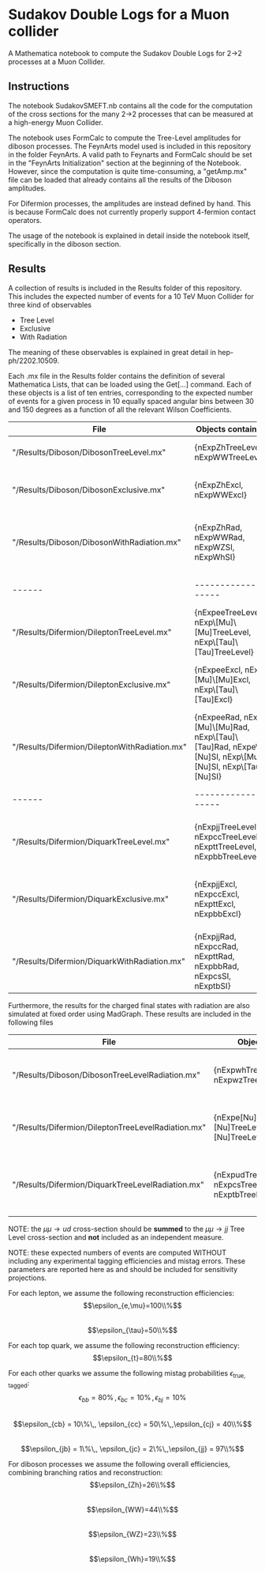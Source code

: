 # Sudakov Double Logs for a Muon collider

A Mathematica notebook to compute the Sudakov Double Logs for 2->2 processes at a Muon Collider.

## Instructions

The notebook SudakovSMEFT.nb contains all the code for the computation of the cross sections for the many 2->2 processes that can be measured at a high-energy Muon Collider.

The notebook uses FormCalc to compute the Tree-Level amplitudes for diboson processes. The FeynArts model used is included in this repository in the folder FeynArts.
A valid path to Feynarts and FormCalc should be set in the "FeynArts Initialization" section at the beginning of the Notebook.
However, since the computation is quite time-consuming, a "getAmp.mx" file can be loaded that already contains all the results of the Diboson amplitudes.

For Difermion processes, the amplitudes are instead defined by hand. This is because FormCalc does not currently properly support 4-fermion contact operators.

The usage of the notebook is explained in detail inside the notebook itself, specifically in the diboson section.

## Results

A collection of results is included in the Results folder of this repository. This includes the expected number of events for a 10 TeV Muon Collider for three kind of observables
- Tree Level
- Exclusive
- With Radiation

The meaning of these observables is explained in great detail in hep-ph/2202.10509.

Each .mx file in the Results folder contains the definition of several Mathematica Lists, that can be loaded using the Get[...] command.
Each of these objects is a list of ten entries, corresponding to the expected number of events for a given process in 10 equally spaced angular bins between 30 and 150 degrees as a function of all the relevant Wilson Coefficients.

| File | Objects contained | Explanations |
|------|-------------------|-------------------|
|"/Results/Diboson/DibosonTreeLevel.mx"| {nExpZhTreeLevel, nExpWWTreeLevel} | $\mu\mu\to Zh$ and $\mu\mu\to WW$ at Tree Level |
|"/Results/Diboson/DibosonExclusive.mx"| {nExpZhExcl, nExpWWExcl} | $\mu\mu\to Zh$ and $\mu\mu\to WW$ at Exclusive Level |
|"/Results/Diboson/DibosonWithRadiation.mx"| {nExpZhRad, nExpWWRad, nExpWZSI, nExpWhSI} | $\mu\mu\to Zh$, $\mu\mu\to WW$, $\mu\mu\to WZ$ and $\mu\mu\to Wh$ With Radiation |
|------|-------------------|-------------------|
|"/Results/Difermion/DileptonTreeLevel.mx"| {nExpeeTreeLevel, nExp\\[Mu]\\[Mu]TreeLevel, nExp\\[Tau]\\[Tau]TreeLevel} | $\mu\mu\to ee$, $\mu\mu\to \mu\mu$ and $\mu\mu\to \tau\tau$ at Tree Level |
|"/Results/Difermion/DileptonExclusive.mx"| {nExpeeExcl, nExp\\[Mu]\\[Mu]Excl, nExp\\[Tau]\\[Tau]Excl} | $\mu\mu\to ee$, $\mu\mu\to \mu\mu$ and $\mu\mu\to \tau\tau$ at Exclusive Level |
|"/Results/Difermion/DileptonWithRadiation.mx"| {nExpeeRad, nExp\\[Mu]\\[Mu]Rad, nExp\\[Tau]\\[Tau]Rad, nExpe\\[Nu]SI, nExp\\[Mu]\\[Nu]SI, nExp\\[Tau]\\[Nu]SI} | $\mu\mu\to ee$, $\mu\mu\to \mu\mu$ , $\mu\mu\to \tau\tau$, $\mu\mu\to \nu e$, $\mu\mu\to \nu\mu$ and $\mu\mu\to \nu\tau$ With Radiation |
|------|-------------------|-------------------|
|"/Results/Difermion/DiquarkTreeLevel.mx"| {nExpjjTreeLevel, nExpccTreeLevel, nExpttTreeLevel, nExpbbTreeLevel} | $\mu\mu\to jj$, $\mu\mu\to cc$ , $\mu\mu\to tt$ and $\mu\mu\to bb$ at Tree Level |
|"/Results/Difermion/DiquarkExclusive.mx"| {nExpjjExcl, nExpccExcl, nExpttExcl, nExpbbExcl} | $\mu\mu\to jj$, $\mu\mu\to cc$ , $\mu\mu\to tt$ and $\mu\mu\to bb$ at Exclusive Level |
|"/Results/Difermion/DiquarkWithRadiation.mx"| {nExpjjRad, nExpccRad, nExpttRad, nExpbbRad, nExpcsSI, nExptbSI} | $\mu\mu\to jj$, $\mu\mu\to cc$ , $\mu\mu\to tt$, $\mu\mu\to bb$, $\mu\mu\to cj$ and $\mu\mu\to tb$ With Radiation |

Furthermore, the results for the charged final states with radiation are also simulated at fixed order using MadGraph. These results are included in the following files

| File | Objects contained | Explanations |
|------|-------------------|-------------------|
|"/Results/Diboson/DibosonTreeLevelRadiation.mx"| {nExpwhTreeLevel, nExpwzTreeLevel} | $\mu\mu\to Wh$ and $\mu\mu\to WZ$ with Ratiation at fixed order |
|"/Results/Difermion/DileptonTreeLevelRadiation.mx"| {nExpe\[Nu]TreeLevel,nExp\[Mu]\[Nu]TreeLevel, nExp\[Tau]\[Nu]TreeLevel} | $\mu\mu\to e\nu$, $\mu\mu\to \mu\nu$ and $\mu\mu\to \tau\nu$ with Ratiation at fixed order |
|"/Results/Difermion/DiquarkTreeLevelRadiation.mx"| {nExpudTreeLevel, nExpcsTreeLevel, nExptbTreeLevel} | $\mu\mu\to ud$, $\mu\mu\to cs$ , $\mu\mu\to tb$ and $\mu\mu\to bb$ with Ratiation at fixed order |

NOTE: the $\mu\mu\to ud$ cross-section should be **summed** to the $\mu\mu\to jj$ Tree Level cross-section and **not** included as an independent measure. 

NOTE: these expected numbers of events are computed WITHOUT including any experimental tagging efficiencies and mistag errors. These parameters are reported here as and should be included for sensitivity projections.

For each lepton, we assume the following reconstruction efficiencies:  
$$\epsilon_{e,\mu}=100\\%$$  
$$\epsilon_{\tau}=50\\%$$  

For each top quark, we assume the following reconstruction efficiency:  
$$\epsilon_{t}=80\\%$$  

For each other quarks we assume the following mistag probabilities $\epsilon_{\text{true},\text{tagged}}$:  
$$\epsilon_{bb} = 80\%\,, \epsilon_{bc} = 10\%\,,\epsilon_{bj} = 10\%$$   
$$\epsilon_{cb} = 10\%\,, \epsilon_{cc} = 50\%\,,\epsilon_{cj} = 40\\%$$  
$$\epsilon_{jb} = 1\%\,, \epsilon_{jc} = 2\%\,,\epsilon_{jj} = 97\\%$$   

For diboson processes we assume the following overall efficiencies, combining branching ratios and reconstruction:   
$$\epsilon_{Zh}=26\\%$$  
$$\epsilon_{WW}=44\\%$$   
$$\epsilon_{WZ}=23\\%$$    
$$\epsilon_{Wh}=19\\%$$    















